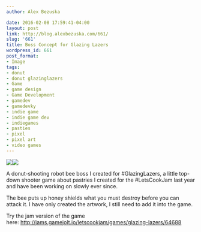 ```yaml
---
author: Alex Bezuska

date: 2016-02-08 17:59:41-04:00
layout: post
link: http://blog.alexbezuska.com/661/
slug: '661'
title: Boss Concept for Glazing Lazers
wordpress_id: 661
post_format:
- Image
tags:
- donut
- donut glazinglazers
- Game
- game design
- Game Development
- gamedev
- gamedevky
- indie game
- indie game dev
- indiegames
- pasties
- pixel
- pixel art
- video games
---
```


![](/images/2016/02/tumblr_o28pzh2MRf1u11b0ro1_1280.png)![](/images/2016/02/tumblr_o28pzh2MRf1u11b0ro2_1280.png)

A donut-shooting robot bee boss I created for #GlazingLazers, a little top-down shooter game about pastries I created for the #LetsCookJam last year and have been working on slowly ever since.

The bee puts up honey shields what you must destroy before you can attack it. I have only created the artwork, I still need to add it into the game.

Try the jam version of the game here: <http://jams.gamejolt.io/letscookjam/games/glazing-lazers/64688>
